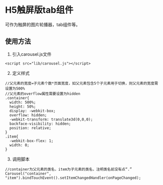 # H5触屏版tab组件

可作为触屏的图片轮播器，tab组件等。

## 使用方法

1. 引入carousel.js文件
  ```
  <script src="lib/carousel.js"></script>
  ```

2. 定义样式
  ```
  //父元素的宽度=子元素个数*页面宽度，如父元素包含5个子元素用于切换，则父元素的宽度需设置为500%
  //父元素的overflow属性需要设置为hidden
  .container{
    width: 500%; 
    height: 50%;
    display: -webkit-box;
    overflow: hidden;
    -webkit-transform: translate3d(0,0,0);
    backface-visibility: hidden;
    position: relative;
  }
  .item{
    -webkit-box-flex: 1;
    width: 0;
  }
  ```
  
3. 调用脚本
  ```
  //container为父元素的类名，item为子元素的类名，注明类名前没有点“.”
  Carousel("container", "item").bindTouchEvent().setItemChangedHandler(onPageChanged);
  ```
